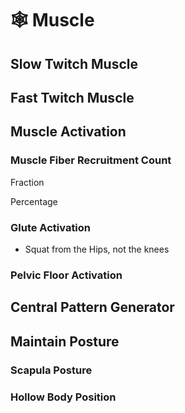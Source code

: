 # 🕸 <anima>Muscle</anima>

## Slow Twitch Muscle

## Fast Twitch Muscle

## Muscle Activation

### Muscle Fiber Recruitment Count

Fraction

Percentage

### Glute Activation

- Squat from the Hips, not the knees

### Pelvic Floor Activation

## Central Pattern Generator

## Maintain Posture

### Scapula Posture

### Hollow Body Position
